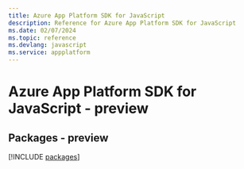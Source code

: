 ```yaml
---
title: Azure App Platform SDK for JavaScript
description: Reference for Azure App Platform SDK for JavaScript
ms.date: 02/07/2024
ms.topic: reference
ms.devlang: javascript
ms.service: appplatform
---
```

# Azure App Platform SDK for JavaScript - preview
## Packages - preview
[!INCLUDE [packages](app-platform-index.md)]